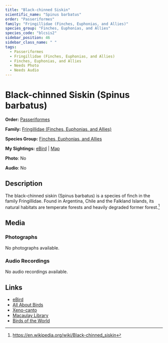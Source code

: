```yaml
---
title: "Black-chinned Siskin"
scientific_name: "Spinus barbatus"
order: "Passeriformes"
family: "Fringillidae (Finches, Euphonias, and Allies)"
species_group: "Finches, Euphonias, and Allies"
species_code: "blcsis2"
sidebar_position: 46
sidebar_class_name: " "
tags: 
  - Passeriformes
  - Fringillidae (Finches, Euphonias, and Allies)
  - Finches, Euphonias, and Allies
  - Needs Photo
  - Needs Audio
---
```


# Black-chinned Siskin (Spinus barbatus)

**Order:** [Passeriformes](/tags/passeriformes)

**Family:** [Fringillidae (Finches, Euphonias, and Allies)](/tags/fringillidae-finches-euphonias-and-allies)

**Species Group:** [Finches, Euphonias, and Allies](/tags/finches-euphonias-and-allies)

**My Sightings:** [eBird](https://ebird.org/lifelist?r=world&time=life&spp=blcsis2) | [Map](/map?species_code=blcsis2)

**Photo**: No 

**Audio**: No

## Description
The black-chinned siskin (Spinus barbatus) is a species of finch in the family Fringillidae. Found in Argentina, Chile and the Falkland Islands, its natural habitats are temperate forests and heavily degraded former forest.[^1]

[^1]: https://en.wikipedia.org/wiki/Black-chinned_siskin

## Media
### Photographs
No photographs available.

### Audio Recordings
No audio recordings available.

## Links
* [eBird](https://ebird.org/species/blcsis2) 
* [All About Birds](https://www.allaboutbirds.org/guide/blcsis2) 
* [Xeno-canto](https://www.xeno-canto.org/species/spinus-barbatus) 
* [Macaulay Library](https://search.macaulaylibrary.org/catalog?taxonCode=blcsis2&sort=rating_rank_desc)
* [Birds of the World](https://birdsoftheworld.org/bow/species/blcsis2)
